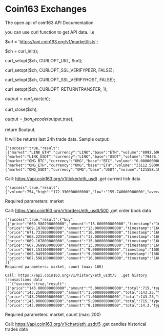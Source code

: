# Coin163 Exchanges
The open api of coin163
API Documentation

you can use curl function to get API data. i.e


$url = 'https://api.coin163.org/v1/market/lists';

$ch = curl_init();

curl_setopt($ch, CURLOPT_URL, $url);

curl_setopt($ch, CURLOPT_SSL_VERIFYPEER, FALSE);

curl_setopt($ch, CURLOPT_SSL_VERIFYHOST, FALSE);

curl_setopt($ch, CURLOPT_RETURNTRANSFER, 1);

$output = curl_exec($ch);

curl_close($ch);

$output = json_decode($output,true);

return $output;


It will be returns last 24h trade data. Sample output:
```
{"success":true,"result":[{"market":"LINK_ETH","currency":"LINK","base":"ETH","volume":"8092.696000000000","high":"0.021654800000","low":"0.020729210000","price":"0.021567180000","average":"0.021567180000","percent":0.04274294844561007,"timestamp":1608347747},{"market":"LINK_USDT","currency":"LINK","base":"USDT","volume":"79436.762000000000","high":"14.117698210000","low":"13.446719510000","price":"14.018644130000","average":"14.018644130000","percent":0.047527485714684424,"timestamp":1608347747},{"market":"OMG_BTC","currency":"OMG","base":"BTC","volume":"0.000000000000","high":"0.000000000000","low":"0.000000000000","price":"0.000000000000","average":"0.000000000000","percent":"0.000000000000","timestamp":1608347747},{"market":"OMG_ETH","currency":"OMG","base":"ETH","volume":"33112.580000000000","high":"0.005173080000","low":"0.004981870000","price":"0.005110770000","average":"0.005110770000","percent":0.03696250589590724,"timestamp":1608347747},{"market":"OMG_USDT","currency":"OMG","base":"USDT","volume":"121558.100000000000","high":"3.354119540000","low":"3.232351580000","price":"3.324528370000","average":"3.324528370000","percent":0.036304001258106657,"timestamp":1608347747}]}
```

Call: https://api.coin163.org/v1/ticker/eth_usdt ,get current tick data
```
{"success":true,"result":{"volume":754,"high":"172.330000000000","low":"155.740000000000","average":4.932997347480105,"open":"155.740000000000","price":161.71652173913043,"timestamp":1594140778}}
```		
Required parameters: market

Call: https://api.coin163.org/v1/orders/eth_usdt/500  ,get order book data
```
{"success":true,"result":{"buy":[{"price":"669.980200000000","amount":"13.000000000000","timestamp":"1608346929"},{"price":"669.107800000000","amount":"13.000000000000","timestamp":"1608346474"},{"price":"671.731800000000","amount":"10.000000000000","timestamp":"1608345492"},{"price":"668.225500000000","amount":"13.000000000000","timestamp":"1608346964"},{"price":"669.107800000000","amount":"15.000000000000","timestamp":"1608347312"},{"price":"667.369900000000","amount":"13.000000000000","timestamp":"1608346671"},{"price":"667.153300000000","amount":"9.000000000000","timestamp":"1608347303"},{"price":"668.949500000000","amount":"9.000000000000","timestamp":"1608345504"},{"price":"667.598100000000","amount":"16.000000000000","timestamp":"1608345438"}
]}```
Required parameters: market, count (max: 100)

Call: https://api.coin163.org/v1/history/eth_usdt/5  ,get history transactions data
```{"success":true,"result":[{"price":"143.000000000000","amount":"5.000000000000","total":715,"type":"buy","timestamp":"1585903106"},{"price":"143.250000000000","amount":"1.000000000000","total":143.25,"type":"buy","timestamp":"1585903363"},{"price":"143.250000000000","amount":"1.000000000000","total":143.25,"type":"sell","timestamp":"1586002565"},{"price":"143.000000000000","amount":"5.000000000000","total":715,"type":"buy","timestamp":"1586008718"},{"price":"143.000000000000","amount":"0.100000000000","total":14.3,"type":"buy","timestamp":"1586009019"}]}
```			
Required parameters: market, count (max: 200)

Call: https://api.coin163.org/v1/chart/eth_usdt/5 ,get candles historical trades data
```{"success":true,"result":[{"price":"155.740000000000","amount":"38.000000000000","total":5918.120000000001,"type":"sell","timestamp":"1593615529"},{"price":"158.110000000000","amount":"59.000000000000","total":9328.490000000002,"type":"buy","timestamp":"1593615529"},{"price":"160.480000000000","amount":"47.000000000000","total":7542.5599999999995,"type":"sell","timestamp":"1593615529"}]}
```		

			
